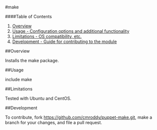 #make

####Table of Contents

1. [Overview](#overview)
2. [Usage - Configuration options and additional functionality](#usage)
3. [Limitations - OS compatibility, etc.](#limitations)
4. [Development - Guide for contributing to the module](#development)

##Overview

Installs the make package.

##Usage

include make

##Limitations

Tested with Ubuntu and CentOS.

##Development

To contribute, fork https://github.com/cmroddy/puppet-make.git, make a branch for your changes, and file a pull request.
